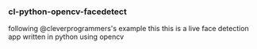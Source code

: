 ### cl-python-opencv-facedetect
following @cleverprogrammers's example this this is a live face detection app written in python using opencv
